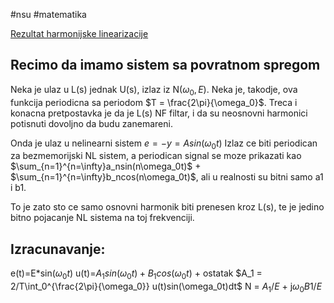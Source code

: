 #nsu #matematika 

[Rezultat harmonijske linearizacije](Harmonijska%20linearizacija)
## Recimo da imamo sistem sa povratnom spregom

Neka je ulaz u L(s) jednak U(s), izlaz iz N($\omega_0,E$).
Neka je, takodje, ova funkcija periodicna sa periodom $T = \frac{2\pi}{\omega_0}$.
Treca i konacna pretpostavka je da je L(s) NF filtar, i da su neosnovni harmonici potisnuti dovoljno da budu zanemareni.

Onda je ulaz u nelinearni sistem $e=-y=Asin(\omega_0t)$ 
Izlaz ce biti periodican za bezmemorijski NL sistem, a periodican signal se moze prikazati kao 
$\sum_{n=1}^{n=\infty}a_nsin(n\omega_0t)$ + $\sum_{n=1}^{n=\infty}b_ncos(n\omega_0t)$, ali u realnosti su bitni samo a1 i b1.

To je zato sto ce samo osnovni harmonik biti prenesen kroz L(s), te je jedino bitno pojacanje NL sistema na toj frekvenciji.


## Izracunavanje:

e(t)=E*sin($\omega_0t$) 
u(t)=$A_1sin(\omega_0t)+B_1cos(\omega_0t)$ + ostatak
$A_1 = 2/T\int_0^{\frac{2\pi}{\omega_0}} u(t)sin(\omega_0t)dt$ 
N = $A_1/E$ + j$\omega_0B1/E$ 







